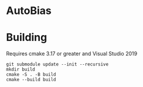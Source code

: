 # AutoBias

# Building
Requires cmake 3.17 or greater and Visual Studio 2019 
```
git submodule update --init --recursive
mkdir build
cmake -S . -B build
cmake --build build
```

